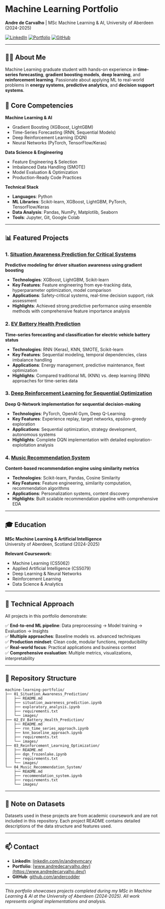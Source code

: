# Machine Learning Portfolio

**Andre de Carvalho** | MSc Machine Learning & AI, University of Aberdeen (2024-2025)

[![LinkedIn](https://img.shields.io/badge/LinkedIn-Connect-blue)](https://linkedin.com/in/andrevmcarv) 
[![Portfolio](https://img.shields.io/badge/Portfolio-Visit-green)](https://www.andredecarvalho.dev/)
[![GitHub](https://img.shields.io/badge/GitHub-Follow-black)](https://github.com/andercodder)

---

## 👨‍💻 About Me

Machine Learning graduate student with hands-on experience in **time-series forecasting**, **gradient boosting models**, **deep learning**, and **reinforcement learning**. Passionate about applying ML to real-world problems in **energy systems**, **predictive analytics**, and **decision support systems**.

## 🎯 Core Competencies

**Machine Learning & AI**
- Gradient Boosting (XGBoost, LightGBM)
- Time-Series Forecasting (RNN, Sequential Models)
- Deep Reinforcement Learning (DQN)
- Neural Networks (PyTorch, TensorFlow/Keras)

**Data Science & Engineering**
- Feature Engineering & Selection
- Imbalanced Data Handling (SMOTE)
- Model Evaluation & Optimization
- Production-Ready Code Practices

**Technical Stack**
- **Languages**: Python
- **ML Libraries**: Scikit-learn, XGBoost, LightGBM, PyTorch, TensorFlow/Keras
- **Data Analysis**: Pandas, NumPy, Matplotlib, Seaborn
- **Tools**: Jupyter, Git, Google Colab

---

## 📊 Featured Projects

### 1. [Situation Awareness Prediction for Critical Systems](./01_Situation_Awareness_Prediction/)
**Predictive modeling for driver situation awareness using gradient boosting**

- **Technologies**: XGBoost, LightGBM, Scikit-learn
- **Key Features**: Feature engineering from eye-tracking data, hyperparameter optimization, model comparison
- **Applications**: Safety-critical systems, real-time decision support, risk assessment
- **Highlights**: Achieved strong predictive performance using ensemble methods with comprehensive feature importance analysis

### 2. [EV Battery Health Prediction](./02_EV_Battery_Health_Prediction/)
**Time-series forecasting and classification for electric vehicle battery status**

- **Technologies**: RNN (Keras), KNN, SMOTE, Scikit-learn
- **Key Features**: Sequential modeling, temporal dependencies, class imbalance handling
- **Applications**: Energy management, predictive maintenance, fleet optimization
- **Highlights**: Compared traditional ML (KNN) vs. deep learning (RNN) approaches for time-series data

### 3. [Deep Reinforcement Learning for Sequential Optimization](./03_Reinforcement_Learning_Optimization/)
**Deep Q-Network implementation for sequential decision-making**

- **Technologies**: PyTorch, OpenAI Gym, Deep Q-Learning
- **Key Features**: Experience replay, target networks, epsilon-greedy exploration
- **Applications**: Sequential optimization, strategy development, autonomous systems
- **Highlights**: Complete DQN implementation with detailed exploration-exploitation analysis

### 4. [Music Recommendation System](./04_Music_Recommendation_System/)
**Content-based recommendation engine using similarity metrics**

- **Technologies**: Scikit-learn, Pandas, Cosine Similarity
- **Key Features**: Feature engineering, similarity computation, recommendation algorithms
- **Applications**: Personalization systems, content discovery
- **Highlights**: Built scalable recommendation pipeline with comprehensive EDA

---

## 🎓 Education

**MSc Machine Learning & Artificial Intelligence**  
University of Aberdeen, Scotland (2024-2025)

**Relevant Coursework:**
- Machine Learning (CS5062)
- Applied Artificial Intelligence (CS5079)
- Deep Learning & Neural Networks
- Reinforcement Learning
- Data Science & Analytics

---

## 🔬 Technical Approach

All projects in this portfolio demonstrate:

✅ **End-to-end ML pipeline**: Data preprocessing → Model training → Evaluation → Insights  
✅ **Multiple approaches**: Baseline models vs. advanced techniques  
✅ **Production mindset**: Clean code, modular functions, reproducibility  
✅ **Real-world focus**: Practical applications and business context  
✅ **Comprehensive evaluation**: Multiple metrics, visualizations, interpretability

---

## 📁 Repository Structure

```
machine-learning-portfolio/
├── 01_Situation_Awareness_Prediction/
│   ├── README.md
│   ├── situation_awareness_prediction.ipynb
│   ├── exploratory_analysis.ipynb
│   ├── requirements.txt
│   └── images/
├── 02_EV_Battery_Health_Prediction/
│   ├── README.md
│   ├── rnn_time_series_approach.ipynb
│   ├── knn_baseline_approach.ipynb
│   ├── requirements.txt
│   └── images/
├── 03_Reinforcement_Learning_Optimization/
│   ├── README.md
│   ├── dqn_frozenlake.ipynb
│   ├── requirements.txt
│   └── images/
└── 04_Music_Recommendation_System/
    ├── README.md
    ├── recommendation_system.ipynb
    ├── requirements.txt
    └── images/
```

---

## 📝 Note on Datasets

Datasets used in these projects are from academic coursework and are not included in this repository. Each project README contains detailed descriptions of the data structure and features used.

---

## 📫 Contact

- **LinkedIn**: [linkedin.com/in/andrevmcarv](https://linkedin.com/in/andrevmcarv)
- **Portfolio**: [www.andredecarvalho.dev](https://www.andredecarvalho.dev/)
- **GitHub**: [github.com/andercodder](https://github.com/andercodder)

---

*This portfolio showcases projects completed during my MSc in Machine Learning & AI at the University of Aberdeen (2024-2025). All work represents original implementations and analysis.*
